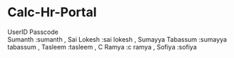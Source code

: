 # Calc-Hr-Portal     

UserID              Passcode               
Sumanth            :sumanth ,
Sai Lokesh         :sai lokesh ,
Sumayya Tabassum   :sumayya tabassum ,
Tasleem            :tasleem ,
C Ramya            :c ramya ,
Sofiya             :sofiya
